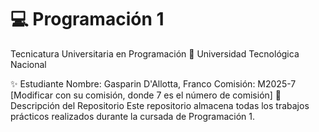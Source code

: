 # 💻 Programación 1
Tecnicatura Universitaria en Programación
📍 Universidad Tecnológica Nacional

✨ Estudiante
Nombre: Gasparin D'Allotta, Franco
Comisión: M2025-7 [Modificar con su comisión, donde 7 es el número de comisión]
📂 Descripción del Repositorio
Este repositorio almacena todas los trabajos prácticos realizados durante la cursada de Programación 1.